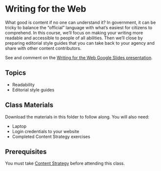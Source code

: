 # Writing for the Web
What good is content if no one can understand it? In government, it can be tricky to balance the “official” language with what’s easiest for citizens to comprehend. In this course, we’ll focus on making your writing more readable and accessible to people of all abilities. Then we’ll close by preparing editorial style guides that you can take back to your agency and share with other content contributors.

See and comment on the [Writing for the Web Google Slides presentation](https://docs.google.com/presentation/d/1xtu6eNSWme1M_Qd-__yYHFGaM7i4zF7ffTlQRPbQu8w/edit?usp=sharing).

## Topics
- Readability
- Editorial style guides

## Class Materials
Download the materials in this folder to follow along.
You will also need:
- Laptop
- Login credentials to your website
- Completed Content Strategy exercises

## Prerequisites
You must take [Content Strategy](/3_content_strategy) before attending this class.
